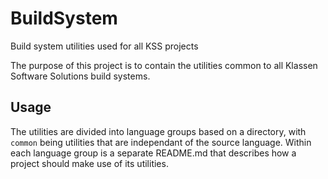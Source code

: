 # BuildSystem
Build system utilities used for all KSS projects

The purpose of this project is to contain the utilities common to all Klassen Software Solutions
build systems.

## Usage

The utilities are divided into language groups based on a directory, with `common` being utilities that
are independant of the source language. Within each language group is a separate README.md that
describes how a project should make use of its utilities.

